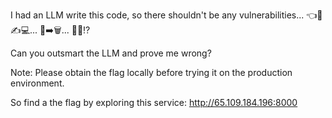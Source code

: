 I had an LLM write this code, so there shouldn't be any vulnerabilities... 👈🤖✍️​​​​​​💻... 🧠➡️🗑️... 🚫🐛⁉️

Can you outsmart the LLM and prove me wrong?

Note: Please obtain the flag locally before trying it on the production environment.

So find a the flag by exploring this service: http://65.109.184.196:8000
